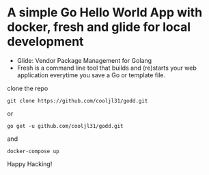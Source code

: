 # A simple Go Hello World App with docker, fresh and glide for local development

* Glide: Vendor Package Management for Golang
* Fresh is a command line tool that builds and (re)starts your web application everytime you save a Go or template file.


clone the repo

```
git clone https://github.com/cooljl31/godd.git
```
or

```
go get -u github.com/cooljl31/godd.git
```
and 

```
docker-compose up 
```

Happy Hacking!
